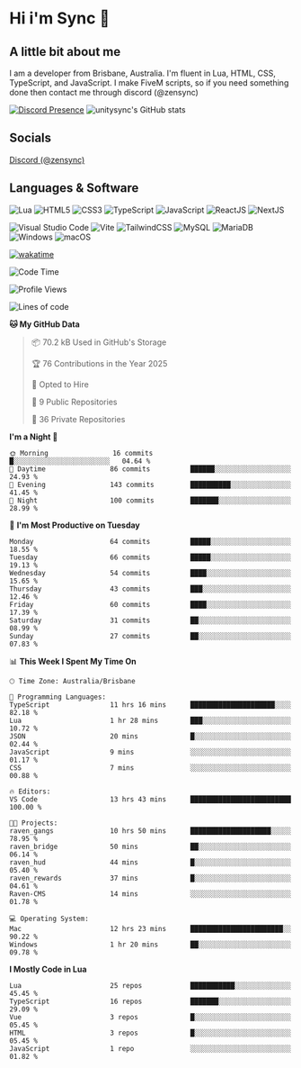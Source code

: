 # Hi i'm Sync 👋

## A little bit about me
I am a developer from Brisbane, Australia. I'm fluent in Lua, HTML, CSS, TypeScript, and JavaScript. I make FiveM scripts, so if you need something done then contact me through discord (@zensync)

[![Discord Presence](https://lanyard.cnrad.dev/api/265742868587479050)](https://discord.com/users/265742868587479050)
![unitysync's GitHub stats](https://github-readme-stats.vercel.app/api?username=unitysync&show_icons=true&theme=ambient_gradient)

## Socials
<p><a href="https://discord.com/users/265742868587479050">Discord (@zensync)</a></p>

## Languages & Software
![Lua](https://img.shields.io/badge/lua-%232C2D72.svg?style=for-the-badge&logo=lua&logoColor=white) ![HTML5](https://img.shields.io/badge/html5-%23E34F26.svg?style=for-the-badge&logo=html5&logoColor=white) ![CSS3](https://img.shields.io/badge/css3-%231572B6.svg?style=for-the-badge&logo=css3&logoColor=white) ![TypeScript](https://img.shields.io/badge/TypeScript-3178C6?logo=typescript&logoColor=fff&style=for-the-badge) ![JavaScript](https://img.shields.io/badge/javascript-%23323330.svg?style=for-the-badge&logo=javascript&logoColor=%23F7DF1E) ![ReactJS](https://shields.io/badge/react-black?logo=react&style=for-the-badge) ![NextJS](https://img.shields.io/badge/next.js-000000?style=for-the-badge&logo=nextdotjs&logoColor=white)

![Visual Studio Code](https://custom-icon-badges.demolab.com/badge/Visual%20Studio%20Code-0078d7.svg?logo=vsc&logoColor=white&style=for-the-badge) ![Vite](https://img.shields.io/badge/Vite-646CFF?style=for-the-badge&logo=Vite&logoColor=white) ![TailwindCSS](https://img.shields.io/badge/tailwindcss-%2338B2AC.svg?style=for-the-badge&logo=tailwind-css&logoColor=white) ![MySQL](https://img.shields.io/badge/MySQL-4479A1?style=for-the-badge&logo=mysql&logoColor=white) ![MariaDB](https://img.shields.io/badge/MariaDB-003545?style=for-the-badge&logo=mariadb&logoColor=white) ![Windows](https://custom-icon-badges.demolab.com/badge/Windows-0078D6?logo=windows11&logoColor=white&style=for-the-badge) ![macOS](https://img.shields.io/badge/macOS-000000?logo=apple&logoColor=F0F0F0&style=for-the-badge)

[![wakatime](https://wakatime.com/badge/user/018c590e-972a-4f9d-bbc0-f77a1b8e8227.svg?style=for-the-badge)](https://wakatime.com/@unitysync)

<!--START_SECTION:waka-->
![Code Time](http://img.shields.io/badge/Code%20Time-351%20hrs%2015%20mins-blue)

![Profile Views](http://img.shields.io/badge/Profile%20Views-87-blue)

![Lines of code](https://img.shields.io/badge/From%20Hello%20World%20I%27ve%20Written-373.1%20thousand%20lines%20of%20code-blue)

**🐱 My GitHub Data** 

> 📦 70.2 kB Used in GitHub's Storage 
 > 
> 🏆 76 Contributions in the Year 2025
 > 
> 💼 Opted to Hire
 > 
> 📜 9 Public Repositories 
 > 
> 🔑 36 Private Repositories 
 > 
**I'm a Night 🦉** 

```text
🌞 Morning                16 commits          █░░░░░░░░░░░░░░░░░░░░░░░░   04.64 % 
🌆 Daytime                86 commits          ██████░░░░░░░░░░░░░░░░░░░   24.93 % 
🌃 Evening                143 commits         ██████████░░░░░░░░░░░░░░░   41.45 % 
🌙 Night                  100 commits         ███████░░░░░░░░░░░░░░░░░░   28.99 % 
```
📅 **I'm Most Productive on Tuesday** 

```text
Monday                   64 commits          █████░░░░░░░░░░░░░░░░░░░░   18.55 % 
Tuesday                  66 commits          █████░░░░░░░░░░░░░░░░░░░░   19.13 % 
Wednesday                54 commits          ████░░░░░░░░░░░░░░░░░░░░░   15.65 % 
Thursday                 43 commits          ███░░░░░░░░░░░░░░░░░░░░░░   12.46 % 
Friday                   60 commits          ████░░░░░░░░░░░░░░░░░░░░░   17.39 % 
Saturday                 31 commits          ██░░░░░░░░░░░░░░░░░░░░░░░   08.99 % 
Sunday                   27 commits          ██░░░░░░░░░░░░░░░░░░░░░░░   07.83 % 
```


📊 **This Week I Spent My Time On** 

```text
🕑︎ Time Zone: Australia/Brisbane

💬 Programming Languages: 
TypeScript               11 hrs 16 mins      █████████████████████░░░░   82.18 % 
Lua                      1 hr 28 mins        ███░░░░░░░░░░░░░░░░░░░░░░   10.72 % 
JSON                     20 mins             █░░░░░░░░░░░░░░░░░░░░░░░░   02.44 % 
JavaScript               9 mins              ░░░░░░░░░░░░░░░░░░░░░░░░░   01.17 % 
CSS                      7 mins              ░░░░░░░░░░░░░░░░░░░░░░░░░   00.88 % 

🔥 Editors: 
VS Code                  13 hrs 43 mins      █████████████████████████   100.00 % 

🐱‍💻 Projects: 
raven_gangs              10 hrs 50 mins      ████████████████████░░░░░   78.95 % 
raven_bridge             50 mins             ██░░░░░░░░░░░░░░░░░░░░░░░   06.14 % 
raven_hud                44 mins             █░░░░░░░░░░░░░░░░░░░░░░░░   05.40 % 
raven_rewards            37 mins             █░░░░░░░░░░░░░░░░░░░░░░░░   04.61 % 
Raven-CMS                14 mins             ░░░░░░░░░░░░░░░░░░░░░░░░░   01.78 % 

💻 Operating System: 
Mac                      12 hrs 23 mins      ███████████████████████░░   90.22 % 
Windows                  1 hr 20 mins        ██░░░░░░░░░░░░░░░░░░░░░░░   09.78 % 
```

**I Mostly Code in Lua** 

```text
Lua                      25 repos            ███████████░░░░░░░░░░░░░░   45.45 % 
TypeScript               16 repos            ███████░░░░░░░░░░░░░░░░░░   29.09 % 
Vue                      3 repos             █░░░░░░░░░░░░░░░░░░░░░░░░   05.45 % 
HTML                     3 repos             █░░░░░░░░░░░░░░░░░░░░░░░░   05.45 % 
JavaScript               1 repo              ░░░░░░░░░░░░░░░░░░░░░░░░░   01.82 % 
```




<!--END_SECTION:waka-->
